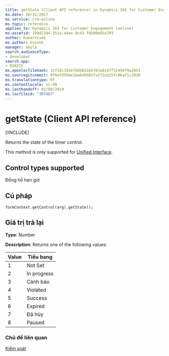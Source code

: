 ```yaml
---
title: getState (Client API reference) in Dynamics 365 for Customer Engagement| MicrosoftDocs
ms.date: 10/31/2017
ms.service: crm-online
ms.topic: reference
applies_to: Dynamics 365 for Customer Engagement (online)
ms.assetid: 199d1344-351a-44ee-8c43-f6b00b85a793
author: KumarVivek
ms.author: kvivek
manager: amyla
search.audienceType:
- developer
search.app:
- D365CE
ms.openlocfilehash: 31f19c192efddd8d164783a0147f52494f9a2051
ms.sourcegitcommit: 9f0efd59de16a6d9902fa372cb25fc0baf1c2838
ms.translationtype: HT
ms.contentlocale: vi-VN
ms.lasthandoff: 01/08/2019
ms.locfileid: "387467"
---
```

# <a name="getstate-client-api-reference"></a>getState (Client API reference)

[!INCLUDE[](../../../../includes/cc_applies_to_update_9_0_0.md)]

Returns the state of the timer control.

This method is only supported for [Unified Interface](/dynamics365/get-started/whats-new/customer-engagement/new-in-july-2017-update#unified-interface-framework-for-new-apps). 

## <a name="control-types-supported"></a>Control types supported

Đồng hồ hẹn giờ

## <a name="syntax"></a>Cú pháp

`formContext.getControl(arg).getState();`

## <a name="return-value"></a>Giá trị trả lại

**Type**: Number

**Description**: Returns one of the following values:

|Value | Tiểu bang |
|--|--|
|1 | Not Set|
|2 | In progress|
|3 | Cảnh báo|
|4 | Violated|
|5 | Success|
|6 | Expired|
|7 | Đã hủy|
|8 | Paused|

### <a name="related-topics"></a>Chủ đề liên quan

[Kiểm soát](../controls.md)
